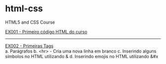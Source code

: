 # html-css
HTML5 and CSS Course

<a href="https://alexandrecassilhas.github.io/html-css/exercicios/ex001">EX001 - Primeiro código HTML do curso</a>
<hr>
<a href="https://alexandrecassilhas.github.io/html-css/exercicios/ex002">EX002 - Primeiras Tags</a>
<br>
<a>
a.	Parágrafos
b.	&lt;hr&gt; - Cria uma nova linha em branco
c.	Inserindo alguns símbolos no HTML utilizando &
d.	Inserindo emojis no HTML utilizando &#x
</a>